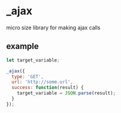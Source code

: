 # _ajax
micro size library for making ajax calls

## example
```javascript
let target_variable;

_ajax({
  type: 'GET',
  url: 'http://some.url',
  success: function(result) {
    target_variable = JSON.parse(result);
  }
});
```

